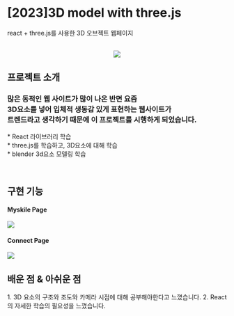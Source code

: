 # [2023]3D model with three.js
react + three.js를 사용한 3D 오브젝트 웹페이지
<p align="center">
  <br>
 <img src="https://github.com/Jiyoon0612/React-three.js/assets/137297934/41574c0b-d868-4d26-8c3c-9c2184bf9e75">
  <br>
</p>


## 프로젝트 소개

<p align="justify">
<h3>많은 동적인 웹 사이트가 많이 나온 반면 요즘<br> 3D요소를 넣어 입체적 생동감 있게 표현하는 웹사이트가<br> 트렌드라고 생각하기 때문에 이 프로젝트를 시행하게 되었습니다. </h3>
* React 라이브러리 학습 
<br>
* three.js를 학습하고, 3D요소에 대해 학습 
<br>
* blender 3d요소 모델링 학습 
  <br>
</p>
<br>

## 구현 기능

#### Myskile Page
<img src="https://github.com/Jiyoon0612/React-three.js/assets/137297934/4f60fcab-9c11-4acc-bcf5-88af5a894c58">
<br>

#### Connect Page
  <img src="https://github.com/Jiyoon0612/React-three.js/assets/137297934/7bfe298d-f4e5-4be5-b137-888eeb641d39">
<br>

## 배운 점 & 아쉬운 점

<p align="justify">
 1. 3D 요소의 구조와 조도와 카메라 시점에 대해 공부해야한다고 느꼈습니다.
 2. React의 자세한 학습의 필요성을 느꼈습니다.
</p>

<br>


